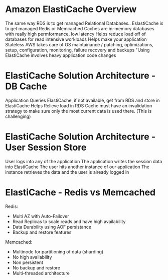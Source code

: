 # Amazon ElastiCache Overview

The same way RDS is to get managed Relational Databases..
EslastiCache is to get managed Redis or Memcached
Caches are in-memory databases with really high permformance, low latency
Helps reduce load off of databases for read intensive workloads
Helps make your application Stateless
AWS takes care of OS maintainance / patching, optimizations, setup, configuration, monitoring, failure recovery and backups
"Using ElastiCache involves heavy application code changes

# ElastiCache Solution Architecture - DB Cache

Application Queries ElastiCache, if not available, get from RDS and store in ElastiCache
Helps Relieve load in RDS
Cache must have an invalidation strategy to make sure only the most current data is used there. (This is challenging)

# ElastiCache Solution Architecture - User Session Store

User logs into any of the application 
The application writes the session data into ElastiCache
The user hits another instance of our application
The instance retrieves the data and the user is already logged in

# ElastiCache - Redis vs Memcached 

Redis:
- Multi AZ with Auto-Failover
- Read Replicas to scale reads and have high availability
- Data Durability using AOF persistance
- Backup and restore features

Memcached:
- Multinode for partitioning of data (sharding)
- No high availability
- Non persistent
- No backup and restore
- Multi-threaded architecture

